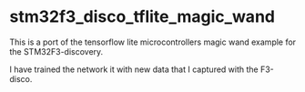 # stm32f3_disco_tflite_magic_wand
This is a port of the tensorflow lite microcontrollers magic wand example for the STM32F3-discovery.

I have trained the network it with new data that I captured with the F3-disco.



